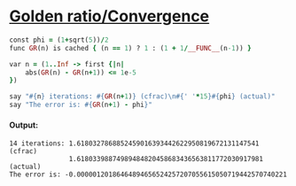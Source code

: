 [1]: https://rosettacode.org/wiki/Golden_ratio/Convergence

# [Golden ratio/Convergence][1]

```ruby
const phi = (1+sqrt(5))/2
func GR(n) is cached { (n == 1) ? 1 : (1 + 1/__FUNC__(n-1)) }

var n = (1..Inf -> first {|n|
    abs(GR(n) - GR(n+1)) <= 1e-5
})

say "#{n} iterations: #{GR(n+1)} (cfrac)\n#{' '*15}#{phi} (actual)"
say "The error is: #{GR(n+1) - phi}"
```

#### Output:
```
14 iterations: 1.6180327868852459016393442622950819672131147541 (cfrac)
               1.61803398874989484820458683436563811772030917981 (actual)
The error is: -0.00000120186464894656524257207055615050719442570740221
```
